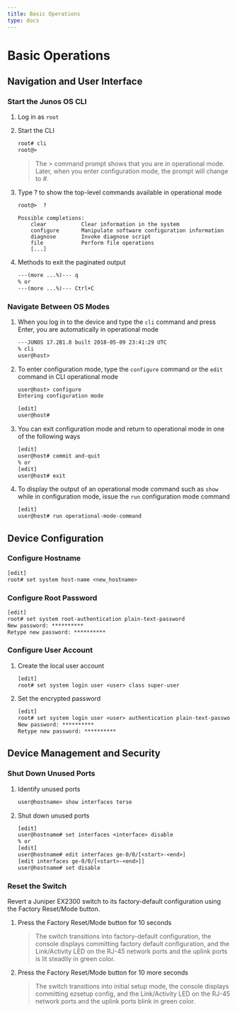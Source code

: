 ```yaml
---
title: Basic Operations
type: docs
---
```


# Basic Operations

## Navigation and User Interface

### Start the Junos OS CLI

1. Log in as `root`
2. Start the CLI

   ```txt
   root# cli
   root@>
   ```

   > The > command prompt shows that you are in operational mode. Later, when you enter configuration mode, the prompt will change to #.

3. Type ? to show the top-level commands available in operational mode
   ```txt
   root@>  ?
   ```
   ```
   Possible completions:
       clear           Clear information in the system
       configure       Manipulate software configuration information
       diagnose        Invoke diagnose script
       file            Perform file operations
       [...]
   ```
4. Methods to exit the paginated output
   ```txt
   ---(more ...%)--- q
   % or
   ---(more ...%)--- Ctrl+C
   ```

### Navigate Between OS Modes

1. When you log in to the device and type the `cli` command and press Enter, you are automatically in operational mode
   ```txt
   ---JUNOS 17.2B1.8 built 2018-05-09 23:41:29 UTC
   % cli
   user@host>
   ```
2. To enter configuration mode, type the `configure` command or the `edit` command in CLI operational mode

   ```txt
   user@host> configure
   Entering configuration mode

   [edit]
   user@host#
   ```

3. You can exit configuration mode and return to operational mode in one of the following ways

   ```txt
   [edit]
   user@host# commit and-quit
   % or
   [edit]
   user@host# exit
   ```

4. To display the output of an operational mode command such as `show` while in configuration mode, issue the `run` configuration mode command
   ```txt
   [edit]
   user@host# run operational-mode-command
   ```

## Device Configuration

### Configure Hostname

```txt
[edit]
root# set system host-name <new_hostname>

```

### Configure Root Password

```txt
[edit]
root# set system root-authentication plain-text-password
New password: **********
Retype new password: **********
```

### Configure User Account

1. Create the local user account

   ```txt
   [edit]
   root# set system login user <user> class super-user
   ```

2. Set the encrypted password

   ```txt
   [edit]
   root# set system login user <user> authentication plain-text-password
   New password: **********
   Retype new password: **********
   ```

## Device Management and Security

### Shut Down Unused Ports

1. Identify unused ports

   ```txt
   user@hostname> show interfaces terse
   ```

2. Shut down unused ports

   ```txt
   [edit]
   user@hostname# set interfaces <interface> disable
   % or
   [edit]
   user@hostname# edit interfaces ge-0/0/[<start>-<end>]
   [edit interfaces ge-0/0/[<start>-<end>]]
   user@hostname# set disable
   ```

### Reset the Switch

Revert a Juniper EX2300 switch to its factory-default configuration using the Factory Reset/Mode button.

1. Press the Factory Reset/Mode button for 10 seconds
   > The switch transitions into factory-default configuration, the console displays committing factory default configuration, and the Link/Activity LED on the RJ-45 network ports and the uplink ports is lit steadily in green color.
2. Press the Factory Reset/Mode button for 10 more seconds
   > The switch transitions into initial setup mode, the console displays committing ezsetup config, and the Link/Activity LED on the RJ-45 network ports and the uplink ports blink in green color.
